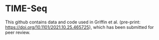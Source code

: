 # TIME-Seq

This github contains data and code used in Griffin et al. (pre-print: https://doi.org/10.1101/2021.10.25.465725), which has been submitted for peer review.

